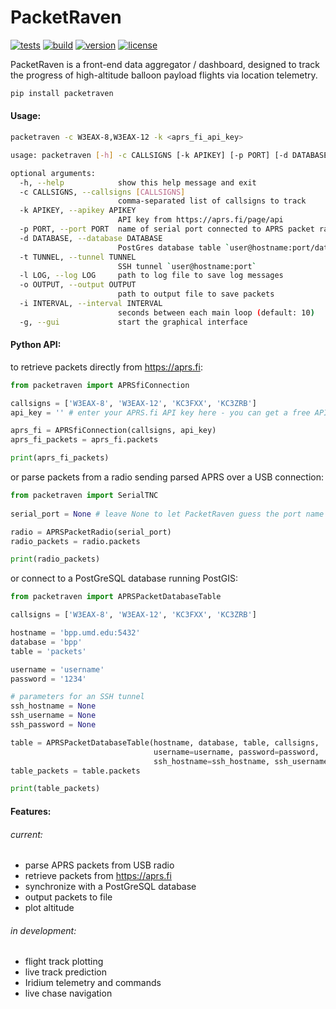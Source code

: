 # PacketRaven 

[![tests](https://github.com/UMDBPP/PacketRaven/workflows/tests/badge.svg)](https://github.com/UMDBPP/PacketRaven/actions?query=workflow%3Atests)
[![build](https://github.com/UMDBPP/PacketRaven/workflows/build/badge.svg)](https://github.com/UMDBPP/PacketRaven/actions?query=workflow%3Abuild)
[![version](https://img.shields.io/pypi/v/packetraven)](https://pypi.org/project/packetraven)
[![license](https://img.shields.io/badge/license-MIT-yellow.svg)](https://opensource.org/licenses/MIT)

PacketRaven is a front-end data aggregator / dashboard, designed to track the progress of high-altitude balloon payload flights via location telemetry.

```bash
pip install packetraven
```

#### Usage:
```bash
packetraven -c W3EAX-8,W3EAX-12 -k <aprs_fi_api_key> 
```
```bash
usage: packetraven [-h] -c CALLSIGNS [-k APIKEY] [-p PORT] [-d DATABASE] [-t TUNNEL] [-l LOG] [-o OUTPUT] [-i INTERVAL] [-g]

optional arguments:
  -h, --help            show this help message and exit
  -c CALLSIGNS, --callsigns [CALLSIGNS]
                        comma-separated list of callsigns to track
  -k APIKEY, --apikey APIKEY
                        API key from https://aprs.fi/page/api
  -p PORT, --port PORT  name of serial port connected to APRS packet radio
  -d DATABASE, --database DATABASE
                        PostGres database table `user@hostname:port/database/table`
  -t TUNNEL, --tunnel TUNNEL
                        SSH tunnel `user@hostname:port`
  -l LOG, --log LOG     path to log file to save log messages
  -o OUTPUT, --output OUTPUT
                        path to output file to save packets
  -i INTERVAL, --interval INTERVAL
                        seconds between each main loop (default: 10)
  -g, --gui             start the graphical interface
```

#### Python API:
to retrieve packets directly from https://aprs.fi:
```python
from packetraven import APRSfiConnection

callsigns = ['W3EAX-8', 'W3EAX-12', 'KC3FXX', 'KC3ZRB']
api_key = '' # enter your APRS.fi API key here - you can get a free API key from https://aprs.fi/page/api

aprs_fi = APRSfiConnection(callsigns, api_key)
aprs_fi_packets = aprs_fi.packets

print(aprs_fi_packets)
```
or parse packets from a radio sending parsed APRS over a USB connection:
```python
from packetraven import SerialTNC
 
serial_port = None # leave None to let PacketRaven guess the port name  

radio = APRSPacketRadio(serial_port)
radio_packets = radio.packets

print(radio_packets)
```
or connect to a PostGreSQL database running PostGIS:
```python
from packetraven import APRSPacketDatabaseTable

callsigns = ['W3EAX-8', 'W3EAX-12', 'KC3FXX', 'KC3ZRB']

hostname = 'bpp.umd.edu:5432'
database = 'bpp'
table = 'packets'

username = 'username'
password = '1234'

# parameters for an SSH tunnel
ssh_hostname = None
ssh_username = None
ssh_password = None

table = APRSPacketDatabaseTable(hostname, database, table, callsigns, 
                                username=username, password=password, 
                                ssh_hostname=ssh_hostname, ssh_username=ssh_hostname, ssh_password=ssh_password)
table_packets = table.packets

print(table_packets)
```

#### Features:
###### current:
- parse APRS packets from USB radio
- retrieve packets from https://aprs.fi
- synchronize with a PostGreSQL database
- output packets to file
- plot altitude

###### in development:
- flight track plotting
- live track prediction
- Iridium telemetry and commands
- live chase navigation
